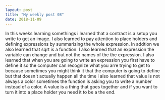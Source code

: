```yaml
---
layout: post
title: "My weekly post 08"
date: 2018-11-09
---
```



In this weeks learning somethings i learned that a contract is a setup you write to get an image. I also learned to pay attention to place holders and defining expressions by summarizing the whole expression. In addtion we also learned that sqrt is a function. I also learned that an expression the variable can change and but not the names of the the expression. I also learned that when you are going to write an expression you first have to define it so the computer can recognize what you arre trying to get to  because sometimes you might think it that the computer is going to define but that doesn't actually happen all the time i also learned that value is not always a color sometimes the function is asking you to write a number instead of a color. A value is a thing that goes together and if you want to turn it into a place holder you need it to be a the end.
